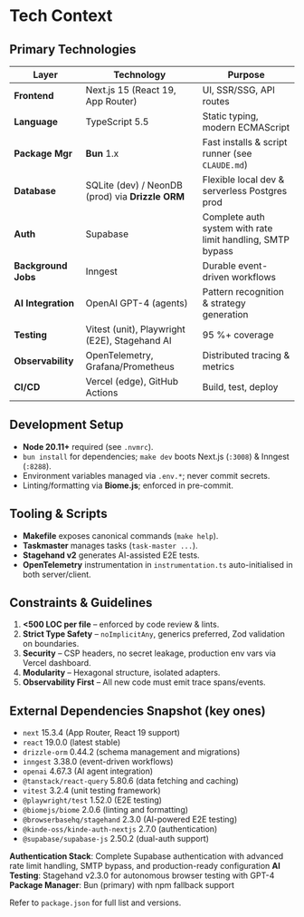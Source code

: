 # Tech Context

## Primary Technologies
| Layer | Technology | Purpose |
|-------|------------|---------|
| **Frontend** | Next.js 15 (React 19, App Router) | UI, SSR/SSG, API routes |
| **Language** | TypeScript 5.5 | Static typing, modern ECMAScript |
| **Package Mgr** | **Bun** 1.x | Fast installs & script runner (see `CLAUDE.md`) |
| **Database** | SQLite (dev) / NeonDB (prod) via **Drizzle ORM** | Flexible local dev & serverless Postgres prod |
| **Auth** | Supabase | Complete auth system with rate limit handling, SMTP bypass |
| **Background Jobs** | Inngest | Durable event-driven workflows |
| **AI Integration** | OpenAI GPT-4 (agents) | Pattern recognition & strategy generation |
| **Testing** | Vitest (unit), Playwright (E2E), Stagehand AI | 95 %+ coverage |
| **Observability** | OpenTelemetry, Grafana/Prometheus | Distributed tracing & metrics |
| **CI/CD** | Vercel (edge), GitHub Actions | Build, test, deploy |

## Development Setup
- **Node 20.11+** required (see `.nvmrc`).
- `bun install` for dependencies; `make dev` boots Next.js (`:3008`) & Inngest (`:8288`).
- Environment variables managed via `.env.*`; never commit secrets.
- Linting/formatting via **Biome.js**; enforced in pre-commit.

## Tooling & Scripts
- **Makefile** exposes canonical commands (`make help`).
- **Taskmaster** manages tasks (`task-master ...`).
- **Stagehand v2** generates AI-assisted E2E tests.
- **OpenTelemetry** instrumentation in `instrumentation.ts` auto-initialised in both server/client.

## Constraints & Guidelines
1. **<500 LOC per file** – enforced by code review & lints.
2. **Strict Type Safety** – `noImplicitAny`, generics preferred, Zod validation on boundaries.
3. **Security** – CSP headers, no secret leakage, production env vars via Vercel dashboard.
4. **Modularity** – Hexagonal structure, isolated adapters.
5. **Observability First** – All new code must emit trace spans/events.

## External Dependencies Snapshot (key ones)
- `next` 15.3.4 (App Router, React 19 support)
- `react` 19.0.0 (latest stable)
- `drizzle-orm` 0.44.2 (schema management and migrations)
- `inngest` 3.38.0 (event-driven workflows)
- `openai` 4.67.3 (AI agent integration)
- `@tanstack/react-query` 5.80.6 (data fetching and caching)
- `vitest` 3.2.4 (unit testing framework)
- `@playwright/test` 1.52.0 (E2E testing)
- `@biomejs/biome` 2.0.6 (linting and formatting)
- `@browserbasehq/stagehand` 2.3.0 (AI-powered E2E testing)
- `@kinde-oss/kinde-auth-nextjs` 2.7.0 (authentication)
- `@supabase/supabase-js` 2.50.2 (dual-auth support)

**Authentication Stack**: Complete Supabase authentication with advanced rate limit handling, SMTP bypass, and production-ready configuration
**AI Testing**: Stagehand v2.3.0 for autonomous browser testing with GPT-4
**Package Manager**: Bun (primary) with npm fallback support

Refer to `package.json` for full list and versions.

